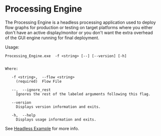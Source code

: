 # Processing Engine

The Processing Engine is a headless processing application used to deploy flow graphs for production or testing on target platforms where you either don't have an active display/monitor or you don't want the extra overhead of the GUI engine running for final deployment.

Usage:
```commandline
Processing_Engine.exe  -f <string> [--] [--version] [-h]


Where:

   -f <string>,  --flow <string>
     (required)  Flow File

   --,  --ignore_rest
     Ignores the rest of the labeled arguments following this flag.

   --version
     Displays version information and exits.

   -h,  --help
     Displays usage information and exits.
```

See [Headless Example](headless.md) for more info.


